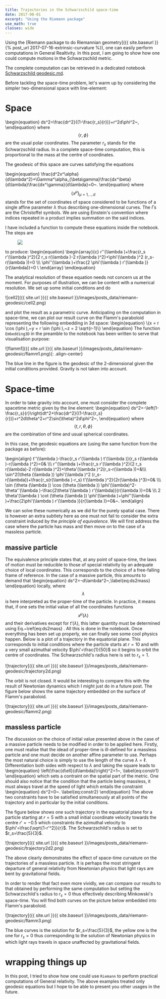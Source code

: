 ```yaml
---
title: Trajectories in the Schwarzschild space-time
date: 2017-08-01
excerpt: "Using the Riemann package"
use_math: true
classes: wide
---
```


Using the [Riemann package to do Riemannian geometry]({{ site.baseurl }}{% post_url 2017-07-16-extrinsic-curvature %}), one can easily perform computations in General Realtivity. In this post, I am going to show how one could compute motions in the Schwarzschild metric.

The complete computation can be retrieved in a dedicated notebook [Schwarzschild geodesic.md](https://github.com/jrekier/Riemann).

Before tackling the space-time problem, let's warm up by considering the simpler two-dimensional space with line-element:

# Space

\begin{equation}
ds^2=\frac{dr^2}{(1-\frac{r_s}{r})}+r^2d\phi^2~,
\end{equation}
where $$\{r,\phi\}$$ are the usual polar coordinates. The parameter $r_s$ stands for the Schwarzschild radius. In a complete space-time computation, this is proportional to the mass at the centre of coordinates.

The geodesic of this space are curves satisfying the equations

\begin{equation}
\frac{d^2x^\alpha}{d\lambda^2}+\Gamma^\alpha_{\beta\gamma}\frac{dx^\beta}{d\lambda}\frac{dx^\gamma}{d\lambda}=0~.
\end{equation}
where $$\{x^\mu\}_{\mu=1,..,d}$$ stands for the set of coordinates of space considered to be functions of a single affine parameter $\lambda$ thus describing one-dimensional curves. The $\Gamma$s are the Christoffel symbols. We are using Einstein's convention where indices repeated in a product implies summation on the said indices.

I have included a function to compute these equations inside the notebook. The steps are

<figure class="half">
    <a href="{{ site.url }}{{ site.baseurl }}/images/posts_data/riemann-geodesic/cell1.png"><img src="{{ site.url }}{{ site.baseurl }}/images/posts_data/riemann-geodesic/cell1.png"></a>
</figure>

to produce:
\begin{equation}
\begin{array}{c}
 r''(\lambda )+\frac{r_s r'(\lambda )^2}{2 r_s r(\lambda
   )-2 r(\lambda )^2}+\phi'(\lambda )^2 (r_s-r(\lambda ))=0 \\\\\\
 \phi''(\lambda )+\frac{2 \phi'(\lambda ) r'(\lambda )}{r(\lambda)}=0 \\
\end{array}
\end{equation}

The analytical resolution of these equation needs not concern us at the moment. For purposes of illustration, we can be content with a numerical resolution. We set up some initial conditions and do

![cell2]({{ site.url }}{{ site.baseurl }}/images/posts_data/riemann-geodesic/cell2.png)

and plot the result as a parametric curve. Anticipating on the computation in space-time, we can plot our result curve on the Flamm's paraboloid representing the following embedding in 3d space:
\begin{equation}
\\{x = r \cos (\phi ),~y = r \sin (\phi ),~z = 2 \sqrt{r-1}\\}
\end{equation}
The function `Embedding3D` in the preamble to the notebook has been written to serve that visualisation purpose:

![flamm1]({{ site.url }}{{ site.baseurl }}/images/posts_data/riemann-geodesic/flamm1.png){: .align-center}

The blue line in the figure is the geodesic of the 2-dimensional given the initial conditions provided. Gravity is not taken into account.

# Space-time

In order to take gravity into account, one must consider the complete spacetime metric given by the line element:
\begin{equation}
ds^2=-\left(1-\frac{r_s}{r}\right)dt^2+\frac{dr^2}{(1-\frac{r_s}{r})}+r^2d\theta^2+r^2\sin(\theta)^2d\phi^2~,
\end{equation}
where $$\{t,r,\theta,\phi\}$$ are the combination of time and usual spherical coordinates.

In this case, the geodesic equations are (using the same function from the package as before):

\begin{align}
 t''(\lambda )-\frac{r_s r'(\lambda ) t'(\lambda )}{r_s r(\lambda )-r(\lambda )^2}=0& \\\\\\
 r''(\lambda )+\frac{r_s r'(\lambda )^2}{2 r_s r(\lambda)-2 r(\lambda )^2}+\theta'(\lambda )^2(r_s-r(\lambda ))+&\\\\\\
 \sin^2(\theta (\lambda )) \phi'(\lambda )^2 (r_s-r(\lambda))+\frac{r_s(r(\lambda )-r_s) t'(\lambda )^2}{2r(\lambda )^3}=0& \\\\\\
 \sin (\theta (\lambda )) \cos (\theta (\lambda )) \phi'(\lambda)^2-\theta''(\lambda )-\frac{2\theta'(\lambda ) r'(\lambda)}{r(\lambda )}=0& \\\\\\
 2 \theta'(\lambda ) \cot (\theta (\lambda )) \phi'(\lambda )+\phi''(\lambda )+\frac{2\phi'(\lambda ) r'(\lambda )}{r(\lambda )}=0&~.
\end{align}

We can solve these numerically as we did for the purely spatial case. There is however an extra subtlety here as one must not fail to consider the extra constraint induced by the *principle of equivalence*. We will first address the case where the particle has mass and then move on to the case of a massless particle.

## massive particle

The equivalence principle states that, at any point of space-time, the laws of motion must be reducible to those of special relativity by an adequate choice of local coordinates. This corresponds to the choice of a free-falling frame of reference. In the case of a massive particle, this amounts to demand that
\begin{equation}
ds^2=-d\lambda^2~,\label{eq:ds2mass}
\end{equation}
locally, where $$\lambda$$ is here interpreted as the proper-time of the particle. In practice, it means that, if one sets the initial value of all the coordinates functions $$x^\mu(\lambda)$$ and their derivatives except for $t'(\lambda)$, this latter quantity must be determined using Eq.~\ref{eq:ds2mass} . All this is done in the notebook. Once everything has been set up properly, we can finally see some cool physics happen. Below is a plot of a trajectory in the equatorial plane. This corresponds to initial conditions where the particle starts at $r=10$ and with a very small azimuthal velocity $\phi'=\frac{1}{50}$ so it begins to orbit the centre of coordinates. The Schwarzschild's radius here is set to $r_s=1$.

![trajectory]({{ site.url }}{{ site.baseurl }}/images/posts_data/riemann-geodesic/trajectory2d.png)

The orbit is not closed. It would be interesting to compare this with the result of Newtonian dynamics which I might just do in a future post. The figure below shows the same trajectory embedded on the surface of Flamm's paraboloid.

![trajectory]({{ site.url }}{{ site.baseurl }}/images/posts_data/riemann-geodesic/flamm2.png)

## massless particle

The discussion on the choice of initial value presented above in the case of a massive particle needs to be modified in order to be applied here.
Firstly, one must realise that the idead of proper-time is ill-defined for a massless particle and one must decide on another affine parameter to use. Perhaps the most natural choice is simply to use the length of the curve $\lambda=\ell$. Differentiation both sides with respect to $\lambda$ and taking the square leads to
\begin{equation}
\left(\frac{d\ell}{d\lambda}\right)^2=1~,
\label{eq:constr1}
\end{equation}
which sets a contraint on the spatial part of the metric.
One should also notice that the condition that the particle being massless, it must always travel at the speed of light which entails the constraint
\begin{equation}
ds^2=0~.
\label{eq:constr2}
\end{equation}
The above two constraints have to be satisfied simultaneously at all points of the trajectory and in particular by the initial conditions.

The figure below shows one such trajectory in the equatorial plane for a particle starting at $r=5$ with a small initial coordinate velocity towards the centre $r'=-0.5$ which constraints the azimuthal velocity to $\phi'=\frac{\sqrt{1-r'^2}}{r}$. The Schwarzschild's radius is set to $r_s=\frac{5}{3}$.

![trajectory]({{ site.url }}{{ site.baseurl }}/images/posts_data/riemann-geodesic/trajectory2d2.png)

The above clearly demonstrates the effect of space-time curvature on the trajectories of a massless particle. It is perhaps the most stringent departure of general relativity from Newtonian physics that light rays are bent by gravitational fields.

In order to render that fact even more vividly, we can compare our results to that obtained by performing the same computation but setting the Schwarzschild's radius to $r_s=0$ thus effectively describing Minkowski's space-time. You will find both curves on the picture below embedded into Flamm's paraboloid.

![trajectory]({{ site.url }}{{ site.baseurl }}/images/posts_data/riemann-geodesic/flamm3.png)

The blue curves is the solution for $r_s=\frac{5}{3}$, the yellow one is the one for $r_s=0$ thus corresponding to the solution of Newtonian physics in which light rays travels in space unaffected by gravitational fields.

# wrapping things up

In this post, I tried to show how one could use `Riemann` to perform practical computations of General relativity. The above examples treated only geodesic equations but I hope to be able to present you other usages in the future.
